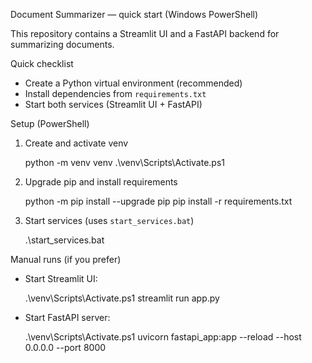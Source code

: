 Document Summarizer — quick start (Windows PowerShell)

This repository contains a Streamlit UI and a FastAPI backend for summarizing documents.

Quick checklist
- Create a Python virtual environment (recommended)
- Install dependencies from `requirements.txt`
- Start both services (Streamlit UI + FastAPI)

Setup (PowerShell)

1. Create and activate venv

   python -m venv venv
   .\venv\Scripts\Activate.ps1

2. Upgrade pip and install requirements

   python -m pip install --upgrade pip
   pip install -r requirements.txt

3. Start services (uses `start_services.bat`)

   .\start_services.bat

Manual runs (if you prefer)

- Start Streamlit UI:

  .\venv\Scripts\Activate.ps1
  streamlit run app.py

- Start FastAPI server:

  .\venv\Scripts\Activate.ps1
  uvicorn fastapi_app:app --reload --host 0.0.0.0 --port 8000

